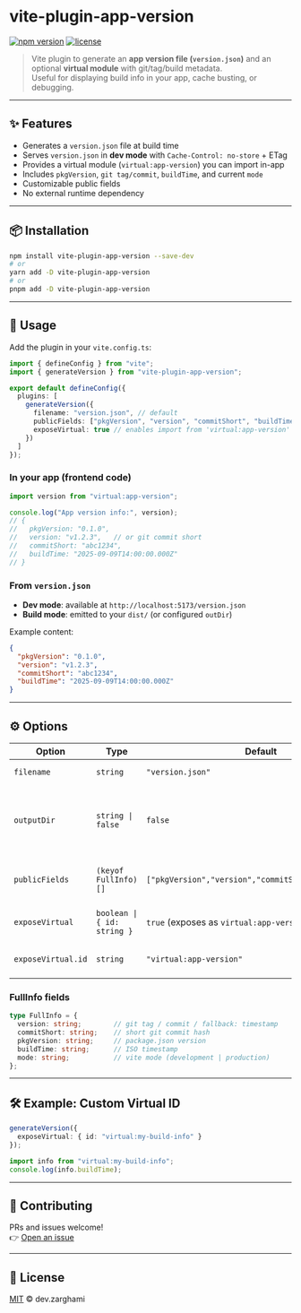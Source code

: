 # vite-plugin-app-version

[![npm version](https://img.shields.io/npm/v/vite-plugin-app-version.svg)](https://www.npmjs.com/package/vite-plugin-app-version)
[![license](https://img.shields.io/github/license/dev-zarghami/vite-plugin-app-version.svg)](LICENSE)

> Vite plugin to generate an **app version file (`version.json`)** and an optional **virtual module** with git/tag/build metadata.  
> Useful for displaying build info in your app, cache busting, or debugging.

---

## ✨ Features

- Generates a `version.json` file at build time
- Serves `version.json` in **dev mode** with `Cache-Control: no-store` + ETag
- Provides a virtual module (`virtual:app-version`) you can import in-app
- Includes `pkgVersion`, `git tag/commit`, `buildTime`, and current `mode`
- Customizable public fields
- No external runtime dependency

---

## 📦 Installation

```bash
npm install vite-plugin-app-version --save-dev
# or
yarn add -D vite-plugin-app-version
# or
pnpm add -D vite-plugin-app-version
```

---

## 🚀 Usage

Add the plugin in your `vite.config.ts`:

```ts
import { defineConfig } from "vite";
import { generateVersion } from "vite-plugin-app-version";

export default defineConfig({
  plugins: [
    generateVersion({
      filename: "version.json", // default
      publicFields: ["pkgVersion", "version", "commitShort", "buildTime"], // default fields
      exposeVirtual: true // enables import from 'virtual:app-version'
    })
  ]
});
```

### In your app (frontend code)

```ts
import version from "virtual:app-version";

console.log("App version info:", version);
// {
//   pkgVersion: "0.1.0",
//   version: "v1.2.3",   // or git commit short
//   commitShort: "abc1234",
//   buildTime: "2025-09-09T14:00:00.000Z"
// }
```

### From `version.json`

- **Dev mode**: available at `http://localhost:5173/version.json`
- **Build mode**: emitted to your `dist/` (or configured `outDir`)

Example content:

```json
{
  "pkgVersion": "0.1.0",
  "version": "v1.2.3",
  "commitShort": "abc1234",
  "buildTime": "2025-09-09T14:00:00.000Z"
}
```

---

## ⚙️ Options

| Option            | Type                       | Default                                              | Description |
|-------------------|----------------------------|------------------------------------------------------|-------------|
| `filename`  | `string`                   | `"version.json"`                                     | Output file name |
| `outputDir`              | `string \| false`            | `false`       | Mirror manifest file to disk (useful for static hosting) |
| `publicFields`    | `(keyof FullInfo)[]`       | `["pkgVersion","version","commitShort","buildTime"]` | Fields to expose in JSON/virtual module |
| `exposeVirtual`   | `boolean \| { id: string }`| `true` (exposes as `virtual:app-version`)            | Export a virtual module |
| `exposeVirtual.id`| `string`                   | `"virtual:app-version"`                              | Custom virtual import ID |

### FullInfo fields

```ts
type FullInfo = {
  version: string;        // git tag / commit / fallback: timestamp
  commitShort: string;    // short git commit hash
  pkgVersion: string;     // package.json version
  buildTime: string;      // ISO timestamp
  mode: string;           // vite mode (development | production)
};
```

---

## 🛠️ Example: Custom Virtual ID

```ts
generateVersion({
  exposeVirtual: { id: "virtual:my-build-info" }
});
```

```ts
import info from "virtual:my-build-info";
console.log(info.buildTime);
```

---

## 🤝 Contributing

PRs and issues welcome!  
👉 [Open an issue](https://github.com/dev-zarghami/vite-plugin-app-version/issues)

---

## 📄 License

[MIT](LICENSE) © dev.zarghami